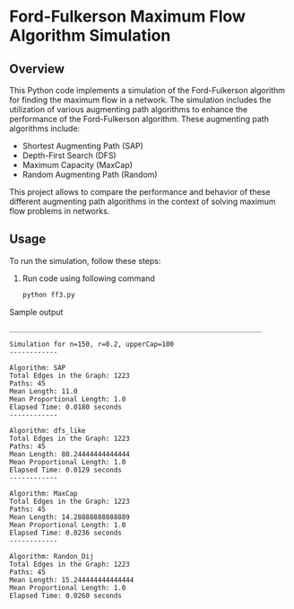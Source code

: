 # Ford-Fulkerson Maximum Flow Algorithm Simulation

## Overview

This Python code implements a simulation of the Ford-Fulkerson algorithm for finding the maximum flow in a network. The simulation includes the utilization of various augmenting path algorithms to enhance the performance of the Ford-Fulkerson algorithm. These augmenting path algorithms include:

- Shortest Augmenting Path (SAP)
- Depth-First Search (DFS)
- Maximum Capacity (MaxCap)
- Random Augmenting Path (Random)

This project allows to compare the performance and behavior of these different augmenting path algorithms in the context of solving maximum flow problems in networks.

## Usage

To run the simulation, follow these steps:

1. Run code using following command

   ```bash
   python ff3.py
   ```
Sample output
```commandline
_______________________________________________________________

Simulation for n=150, r=0.2, upperCap=100
------------

Algorithm: SAP
Total Edges in the Graph: 1223
Paths: 45
Mean Length: 11.0
Mean Proportional Length: 1.0
Elapsed Time: 0.0180 seconds
------------

Algorithm: dfs_like
Total Edges in the Graph: 1223
Paths: 45
Mean Length: 80.24444444444444
Mean Proportional Length: 1.0
Elapsed Time: 0.0129 seconds
------------

Algorithm: MaxCap
Total Edges in the Graph: 1223
Paths: 45
Mean Length: 14.28888888888889
Mean Proportional Length: 1.0
Elapsed Time: 0.0236 seconds
------------

Algorithm: Randon_Dij
Total Edges in the Graph: 1223
Paths: 45
Mean Length: 15.244444444444444
Mean Proportional Length: 1.0
Elapsed Time: 0.0260 seconds

```
